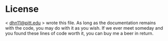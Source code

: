 # License

< <dhn11@pitt.edu> > wrote this file. As long as the documentation remains with the code, you may do with it as you wish.  If we ever meet someday and you found these lines of code worth it, you can buy me a beer in return.